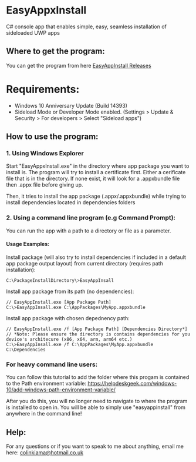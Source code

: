 # EasyAppxInstall
C# console app that enables simple, easy, seamless installation of sideloaded UWP apps 

## Where to get the program:
You can get the program from here [EasyAppInstall Releases](https://github.com/colinkiama/EasyAppInstall/releases)

# Requirements:
- Windows 10 Anniversary Update (Build 14393)
- Sideload Mode or Developer Mode enabled. (Settings > Update & Security > For developers > Select "Sideload apps")

## How to use the program:
### 1. Using Windows Explorer
Start "EasyAppxInstall.exe" in the directory where app package you want to install is.
The program will try to install a certificate first. Either a cerificate file that is in the directory. If none exist, it will look for a .appxbundle file then .appx file before giving up.

Then, it tries to install the app package (.appx/.appxbundle) while trying to install dependencies located in dependencies folders

### 2. Using a command line program (e.g Command Prompt):
You can run the app with a path to a directory or file as a parameter.

#### Usage Examples: 

Install package (will also try to install dependencies if included in a default app package output layout) from current directory (requires path installation):
```
C:\PackageInstallDirectory\>EasyAppInsall
```

Install app package from its path (no dependencies):
```
// EasyAppInstall.exe [App Package Path]
C:\>EasyAppInsall.exe C:\AppPackages\MyApp.appxbundle
```

Install app package with chosen depednency path:
```
// EasyAppInstall.exe /f [App Package Path] [Dependencies Directory*]
// *Note: Please ensure the directory is contains dependencies for you device's architecure (x86, x64, arm, arm64 etc.)
C:\>EasyAppInsall.exe /f C:\AppPackages\MyApp.appxbundle C:\Dependencies
```



### For heavy command line users:
You can follow this tutorial to add the folder where this progam is contained to the Path environment variable: https://helpdeskgeek.com/windows-10/add-windows-path-environment-variable/

After you do this, you will no longer need to navigate to where the program is installed to open in. You will be able to simply use "easyappinstall" from anywhere in the command line!

## Help:
For any questions or if you want to speak to me about anything, email me here: colinkiama@hotmail.co.uk
